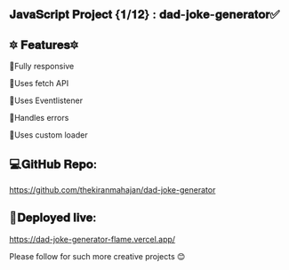 ## 𝐉𝐚𝐯𝐚𝐒𝐜𝐫𝐢𝐩𝐭 𝐏𝐫𝐨𝐣𝐞𝐜𝐭 {𝟏/𝟏𝟐} : 𝐝𝐚𝐝-𝐣𝐨𝐤𝐞-𝐠𝐞𝐧𝐞𝐫𝐚𝐭𝐨𝐫✅

## 🔯 𝐅𝐞𝐚𝐭𝐮𝐫𝐞𝐬🔯

📍Fully responsive

📍Uses fetch API

📍Uses Eventlistener

📍Handles errors 

📍Uses custom loader



## 💻𝐆𝐢𝐭𝐇𝐮𝐛 𝐑𝐞𝐩𝐨:

https://github.com/thekiranmahajan/dad-joke-generator



## 🔴𝐃𝐞𝐩𝐥𝐨𝐲𝐞𝐝 𝐥𝐢𝐯𝐞:

https://dad-joke-generator-flame.vercel.app/



Please follow for such more creative projects 😊
